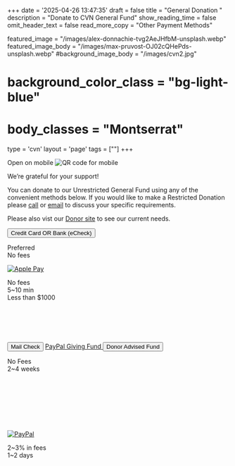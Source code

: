 +++
date = '2025-04-26 13:47:35'
draft = false
title = "General Donation "
description = "Donate to CVN General Fund"
show_reading_time = false
omit_header_text = false
read_more_copy = "Other Payment Methods"

featured_image = "/images/alex-donnachie-tvg2AeJHfbM-unsplash.webp"
featured_image_body = "/images/max-pruvost-OJ02cQHePds-unsplash.webp"
#background_image_body = "/images/cvn2.jpg"
# background_color_class = "bg-light-blue"
# body_classes = "Montserrat"

type = 'cvn'
layout = 'page'
tags = [""]
+++

<div class="cf">
  <div class="f6 tc pl3 mw4 dn db-ns fr">
      Open on mobile
      <image src='{{<fixURL "/images/202505/CVN Donate General Fund QR.png">}}' alt="QR code for mobile"/>
  </div>
  <p>We’re grateful for your support!</p>
  <p>You can donate to our <span class="green">Unrestricted General Fund</span> using any of the convenient methods below. If you would like to make a <span class="blue">Restricted Donation</span> please <a class="link blue" href='{{<fixURL "/contact" >}}'>call</a> or <a href="mailto:donations@caringvalley.org" class="link blue">email</a> to discuss your specific requirements.</p>
  <p>Please also vist our <a class="link blue" href='{{<fixURL "/donors" >}}'>Donor site</a> to see our current needs.</p>
</div>
<div class="flex justify-around items-stretch bg-white mb3 pv3">
      <button class="w-60 ba b--white br3 ph2 pv1 hover-gold bg-dark-green white"
        zeffy-form-link="https://www.zeffy.com/embed/donation-form/donate-to-make-a-difference-14280?modal=true">
        Credit&nbsp;Card OR Bank&nbsp;(eCheck)
      </button>
      <p class="b f6 dark-blue">Preferred<br>No fees</p>
</div>
<!--more-->
<div class="flex justify-around justify-between-ns items-stretch flex-wrap">
    <div class="w-30-ns flex flex-column item-center justify-around bg-white ph2 tc pb3 mb3" style="min-height:175px">
      <a href="https://www.zeffy.com/donation-form/donate-to-make-a-difference-14280" class="flex item-center justify-center br3 pv1 ph2 hover-bg-near-white bg-white">
        <img class="mw4" src='{{<fixURL "/images/202505/ApplePay-GooglePay.svg">}}' alt="Apple Pay" />
      </a>
      <p class="b f6 dark-blue mv0 flex flex-column justify-end">No fees<br>5~10 min<br>Less than $1000</p>
    </div>
    <div class="w-35-ns flex flex-column items-stretch justify-around bg-white ph2 tc p3 mb3" style="min-height:200px">
      <!-- <a class="link flex items-stretch justify-center ba b--white br3 ph2 hover-gray bg-light-orange white" href="https://www.zeffy.com/ticketing/cvn-2025-inner-circle">
        Mail Check
      </a> -->
      <button class="link flex items-stretch justify-center ba b--white br3 ph2 hover-gray bg-light-orange white" onclick="document.getElementById('FullScreenOverlay').style.display = 'block'; document.getElementById('MailCheck').style.display = 'block';">
        Mail Check
      </button>
       <a class="link flex items-stretch justify-center br3 ph2 hover-gold bg-dark-blue white" href="https://paypal.com/us/fundraiser/charity/5519072">
        PayPal&nbsp;Giving&nbsp;Fund
      </a>
      <!-- <a class="link flex items-stretch justify-center br3 ph2 hover-gold bg-purple white" href="https://www.dafdirect.org/DAFDirect/daflink?_dafdirect_settings=MzMzMDQxMjI5XzIxMTFfYzI1MmZhMWUtOGM1Mi00OTg5LWIwYTItZDAxODBiNDcyNTM4&designatedText=R2VuZXJhbCBGdW5k&amountValue=MjY4">
        DAF&nbsp;Direct
      </a> -->
      <button class="flex items-stretch justify-center br3 ph2 hover-gold bg-purple white" onclick="document.getElementById('FullScreenOverlay').style.display = 'block'; document.getElementById('dafdirectdiv').style.display = 'block';">
        Donor Advised Fund
      </button>
      <p class="b f6 dark-blue mv0 flex flex-column justify-end">No Fees<br>2~4 weeks</p>
    </div>  
    <div class="w-30-ns flex flex-column items-stretch justify-around bg-white ph2 tc pb3 mb3">
      <a href="https://www.paypal.com/donate/?hosted_button_id=CGL6E4ZY9KSKE" class="flex items-stretch justify-center br3 pa2 hover-bg-near-white bg-white"><img class="mw4" src='{{< fixURL "/images/202505/pp_h_rgb.png" >}}' alt="PayPal" /></a>
      <p class="b f6 dark-blue flex flex-column justify-end">2~3% in fees<br>1~2 days</p>
    </div>
</div>

<script src="https://zeffy-scripts.s3.ca-central-1.amazonaws.com/embed-form-script.min.js"></script>
<script src="https://www.paypal.com/sdk/js?client-id=BAAZUNwskl8tOC7pll96z540-X1nWh7o9xcDbS5XMIQkv0Y636awx6JyxyHd_It-OpgBkNaJSD5VCsugrg&components=hosted-buttons&enable-funding=venmo&currency=USD"></script>


<style>#dafdirectdiv {
  display: none;
  position: fixed;
  top: 50%;
  left: 50%;
  min-width: 300px !important;
  transform: translate(-50%,-50%);
  z-index: 1000;
  background-color: rgba(0, 0, 0, .6);}
</style>
<script type ="text/javascript">_dafdirect_hide_button="no"; _dafdirect_settings="333041229_2000_09d23139-57e8-4cf5-b667-e4d0b3f93876";</script>
<script type = "text/javascript" src = "http://dafdirect.org/ddirect/dafdirect4.js"></script>

<!-- css -->
<style>
.modal {
  display: none;
  position: fixed;
  top: 50%;
  left: 50%;
  width: 90vw;
  transform: translate(-50%,-50%);
  z-index: 1000;
  max-height: 80vh;
  overflow-y: auto;
}
</style>

<!-- Full Screen Overlay -->
<div id="FullScreenOverlay" style="display:none; position:fixed; top:0; left:0; width:100vw; height:100vh; background:rgba(0,0,0,0.7); z-index:999;"></div>

<!-- Mail check -->
<div id="MailCheck" class="modal ba0 br3 ph4 pv2 bg-white f5">
<button onclick="document.getElementById('MailCheck').style.display = 'none'; document.getElementById('FullScreenOverlay').style.display = 'none';" style="position:absolute; top:1rem; right:1rem;">&times;</button>
  <p>
    This donation will accepted into our <span class="b">Unrestricted General Fund</span>.<br>
    We incur no fees to accept checks, however it takes around 1-2 weeks to process.
  </p>
  <ol>
    <li>Make your check out to <span class="b blue">CARING VALLEY NONPROFIT</span>.</li>
    <li>Enter your <span class="b green">email id</span> the memo section of your check. We use your email id to send your donation reciept and/or to contact you in case of any issues/questions.</li>
    <li>Mail your check to:
      <div class="pl2">
        CARING VALLEY NONPROFIT<br>
        ATTN: Donation Processing<br>
        39899 Balentine Dr, Ste 136<br>
        Newark, CA 94560
      </div>
    </li>
    <li>Send an email to <a class="link red" href="mailto:donations@caringvalley.org">donations@caringvalley.org</a> listing the check number and amount.</li>
  </ol>
</div>

<script>
  // const DafModal = document.getElementById ("dafdirectdiv");
  const FullScreenOverlay = document.getElementById ("FullScreenOverlay");
  const MailCheckModal = document.getElementById ("MailCheck");
  window.onclick = function(event) {
    if (event.target === FullScreenOverlay) {
      FullScreenOverlay.style.display = "none";
      MailCheckModal.style.display = "none";
      document.getElementById("dafdirectdiv").style.display = "none";
    }
  }
</script>


